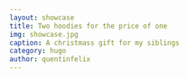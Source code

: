 ```yaml
---
layout: showcase
title: Two hoodies for the price of one
img: showcase.jpg
caption: A christmass gift for my siblings
category: hugo
author: quentinfelix
---
```

